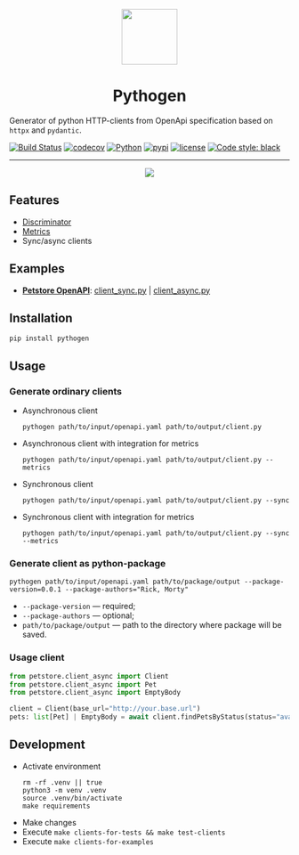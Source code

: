 <div>
  <p align="center">
    <img src="docs/images/logo.png" height="100">
  </p>
  <h1 align="center"><strong>Pythogen</strong></h1>
</div>

Generator of python HTTP-clients from OpenApi specification based on `httpx` and `pydantic`.

[![Build Status](https://github.com/artsmolin/pythogen/actions/workflows/main.yml/badge.svg)](https://github.com/artsmolin/pythogen/actions)
[![codecov](https://codecov.io/gh/artsmolin/pythogen/branch/main/graph/badge.svg?token=6JR6NB8Y9Z)](https://codecov.io/gh/artsmolin/pythogen)
[![Python](https://img.shields.io/pypi/pyversions/pythogen.svg)](https://pypi.python.org/pypi/pythogen/)
[![pypi](https://img.shields.io/pypi/v/pythogen.svg)](https://pypi.org/project/pythogen/)
[![license](https://img.shields.io/github/license/artsmolin/pythogen.svg)](https://github.com/artsmolin/pythogen/blob/master/LICENSE)
[![Code style: black](https://img.shields.io/badge/code%20style-black-000000.svg)](https://github.com/psf/black)

---

<p align="center">
  <img src="docs/images/example.png">
</p>

## Features
- [Discriminator](/docs/discriminator.md)
- [Metrics](/docs/metrics.md)
- Sync/async clients

## Examples
- [**Petstore OpenAPI**](/examples/petstore/openapi.yaml):  [client_sync.py](/examples/petstore/client_sync.py) | [client_async.py](/examples/petstore/client_async.py)

## Installation
```shell
pip install pythogen
```

## Usage
### Generate ordinary clients
- Asynchronous client
  ```shell
  pythogen path/to/input/openapi.yaml path/to/output/client.py
  ```
- Asynchronous client with integration for metrics
  ```shell
  pythogen path/to/input/openapi.yaml path/to/output/client.py --metrics
  ```
- Synchronous client
  ```shell
  pythogen path/to/input/openapi.yaml path/to/output/client.py --sync
  ```
- Synchronous client with integration for metrics
  ```shell
  pythogen path/to/input/openapi.yaml path/to/output/client.py --sync --metrics
  ```
### Generate client as python-package
```shell
pythogen path/to/input/openapi.yaml path/to/package/output --package-version=0.0.1 --package-authors="Rick, Morty"
```
- `--package-version` — required;
- `--package-authors` — optional;
- `path/to/package/output` — path to the directory where package will be saved.
### Usage client
```python
from petstore.client_async import Client
from petstore.client_async import Pet
from petstore.client_async import EmptyBody

client = Client(base_url="http://your.base.url")
pets: list[Pet] | EmptyBody = await client.findPetsByStatus(status="available")
```

## Development
- Activate environment
  ```shell
  rm -rf .venv || true
  python3 -m venv .venv
  source .venv/bin/activate
  make requirements
  ```
- Make changes
- Execute `make clients-for-tests && make test-clients`
- Execute `make clients-for-examples`
